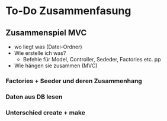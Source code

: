 # To-Do Zusammenfasung
## Zusammenspiel MVC
  - wo liegt was (Datei-Ordner)
  - Wie erstelle ich was? 
    - Befehle für Model, Controller, Sededer, Factories etc. pp
  - Wie hängen sie zusammen (MVC)

### Factories + Seeder und deren Zusammenhang

### Daten aus DB lesen

### Unterschied create + make
